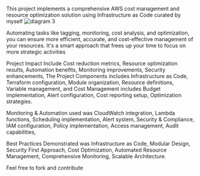 This project implements a comprehensive AWS cost management and resource optimization solution using Infrastructure as Code curated by myself 
![diagram 3](https://github.com/user-attachments/assets/fa3fb434-0f67-45fb-aea6-ef2e95b568da)

Automating tasks like tagging, monitoring, cost analysis, and optimization, you can ensure more efficient, accurate, and cost-effective management of your resources. It's a smart approach that frees up your time to focus on more strategic activities

Project Impact Include 
Cost reduction metrics,
Resource optimization results,
Automation benefits,
Monitoring improvements,
Security enhancements,
The Project Components includes
Infrastructure as Code,
Terraform configuration,
Module organization,
Resource definitions,
Variable management,
and Cost Management includes
Budget implementation,
Alert configuration,
Cost reporting setup,
Optimization strategies.

Monitoring & Automation used was
CloudWatch integration,
Lambda functions,
Scheduling implementation,
Alert system,
Security & Compliance,
IAM configuration,
Policy implementation,
Access management,
Audit capabilities,

Best Practices Demonstrated was
Infrastructure as Code,
Modular Design,
Security First Approach,
Cost Optimization,
Automated Resource Management,
Comprehensive Monitoring,
Scalable Architecture.

Feel free to fork and contribute 
